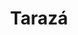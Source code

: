 ---
title: Tarazá
menu:
  region:
    parent: bajo-cauca-y-nordeste-antioqueno
departamento: Antioquia
description: ''
grafica_ubicacion_geografica: /charts/municipios/taraza/ubicacion_geografica.html
grafica_comunidades_focalizadas: /charts/municipios/taraza/comunidades_focalizadas.html
grafica_poblacion_genero: /charts/municipios/taraza/poblacion_genero.html
grafica_area_geografica_genero: /charts/municipios/taraza/area_geografica_genero.html
grafica_pertenencia_etnica: /charts/municipios/taraza/pertenencia_etnica.html
grafica_conflicto_identidad: /charts/municipios/taraza/conflicto_identidad.html
grafica_violencia_sexual: /charts/municipios/taraza/violencia_sexual.html
grafica_violencia_fisica: /charts/municipios/taraza/violencia_fisica.html
grafica_violencia_psicologica: /charts/municipios/taraza/violencia_psicologica.html
grafica_negligencia_abandono: /charts/municipios/taraza/negligencia_abandono.html
ficha: /fichas/taraza/ficha.pdf
centros_poblados_corregimientos:
  - La Caucana
  - Puerto Antioquia
  - El Doce
  - Barro Blanco
  - El Guáimaro
distribucion_poblacional_hombres: ''
distribucion_poblacional_mujeres: ''
poblacion_discapacidad: '529'
comunidades_etnicas_zona:
  - ''
asentamientos_indigenas: ''
resguardos_indigenas: ''
consejos_comunitarios: ''
total_poblacion_victima: '0'
num_sujetos_reparacion_colectiva: ''
num_planes_retorno_reubicacion_colectiva: ''
territorio_entidades_snariv_sivjrnr:
  - ''
priorizacion_convivencia_social_salud_mental: >-
  Consumo de SPA,"Violencia de Género, intrafamiliar y contra la mujer",Lesiones
  autoinfringidas intencionalmente
region: Bajo Cauca y Nordeste Antioqueño
priorizacion_sexualidad_derechos_sexuales_reproductivos: >-
  Embarazo en Adolescentes (10-19 años),Promoción de planificación
  familiar,Enfermedades de Transmisión Sexual
priorizacion_gestion_diferencial_poblaciones_vulnerables: >-
  Aumento de tasa de morbilidad por causas externas relacionadas al conflicto
  armado (principalmente en hombres)
priorizacion_fortalecimiento_autoridad_sanitaria: >-
  "Promoción de estilos de vida saludable (ejercicio, alimentación y calidad del
  sueño)",Velado de la seguridad
eventos_salud_publica_predominantes:
  - >-
    Condiciones Transmisibles y nutricionales (enfermedades infecciosas y
    parasitarias)
  - Condiciones maternas y perinatales
  - '"Enfermedades no transmisibles (cardiovasculares o lesiones'
  - ' como traumatismos o envenenamientos)"'
rips_salud_mental_poblacion_general:
  - >-
    Trastornos mentales y del comportamiento por consumo de sustancias
    psicoactivas
  - Trastornos mentales y de comportamiento no especificados
servicios_telemedicina_mpio_depto:
  - No hay habilitados servicios aún
total_pobreza_multidimensional: ''
pobreza_multidimensional_urbano: ''
pobreza_multidimensional_centro_poblado_rural_disperso: ''
ppales_actividades_economicas:
  - ''
observaciones_ppales_actividades_economicas: ''
ppal_vocacion_mpio:
  - ''
observaciones_ppal_vocacion_mpio: ''
trabajo_informal: ''
ppal_uso_suelo:
  - ''
observaciones_ppal_uso_suelo: ''
espacios_socio_comunitarios:
  - ''
medios_comunicacion:
  - Morena Stéreo
  - ' La Bakanísima'
  - ' Emisora Comunitaria de Tarazá'
iniciativas_org_sociedad_civil: ''
programas_usaid:
  - ''
comunidad_focalizada: Corregimiento La Caucana

---